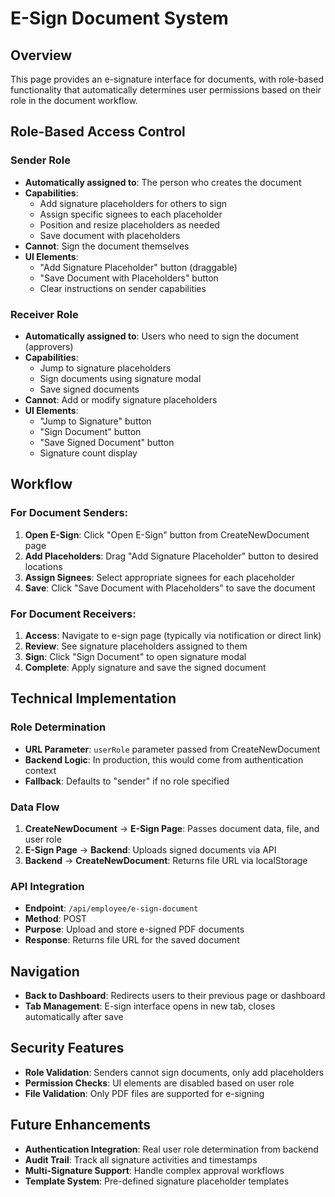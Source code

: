 # E-Sign Document System

## Overview
This page provides an e-signature interface for documents, with role-based functionality that automatically determines user permissions based on their role in the document workflow.

## Role-Based Access Control

### Sender Role
- **Automatically assigned to**: The person who creates the document
- **Capabilities**:
  - Add signature placeholders for others to sign
  - Assign specific signees to each placeholder
  - Position and resize placeholders as needed
  - Save document with placeholders
- **Cannot**: Sign the document themselves
- **UI Elements**:
  - "Add Signature Placeholder" button (draggable)
  - "Save Document with Placeholders" button
  - Clear instructions on sender capabilities

### Receiver Role
- **Automatically assigned to**: Users who need to sign the document (approvers)
- **Capabilities**:
  - Jump to signature placeholders
  - Sign documents using signature modal
  - Save signed documents
- **Cannot**: Add or modify signature placeholders
- **UI Elements**:
  - "Jump to Signature" button
  - "Sign Document" button
  - "Save Signed Document" button
  - Signature count display

## Workflow

### For Document Senders:
1. **Open E-Sign**: Click "Open E-Sign" button from CreateNewDocument page
2. **Add Placeholders**: Drag "Add Signature Placeholder" button to desired locations
3. **Assign Signees**: Select appropriate signees for each placeholder
4. **Save**: Click "Save Document with Placeholders" to save the document

### For Document Receivers:
1. **Access**: Navigate to e-sign page (typically via notification or direct link)
2. **Review**: See signature placeholders assigned to them
3. **Sign**: Click "Sign Document" to open signature modal
4. **Complete**: Apply signature and save the signed document

## Technical Implementation

### Role Determination
- **URL Parameter**: `userRole` parameter passed from CreateNewDocument
- **Backend Logic**: In production, this would come from authentication context
- **Fallback**: Defaults to "sender" if no role specified

### Data Flow
1. **CreateNewDocument** → **E-Sign Page**: Passes document data, file, and user role
2. **E-Sign Page** → **Backend**: Uploads signed documents via API
3. **Backend** → **CreateNewDocument**: Returns file URL via localStorage

### API Integration
- **Endpoint**: `/api/employee/e-sign-document`
- **Method**: POST
- **Purpose**: Upload and store e-signed PDF documents
- **Response**: Returns file URL for the saved document

## Navigation
- **Back to Dashboard**: Redirects users to their previous page or dashboard
- **Tab Management**: E-sign interface opens in new tab, closes automatically after save

## Security Features
- **Role Validation**: Senders cannot sign documents, only add placeholders
- **Permission Checks**: UI elements are disabled based on user role
- **File Validation**: Only PDF files are supported for e-signing

## Future Enhancements
- **Authentication Integration**: Real user role determination from backend
- **Audit Trail**: Track all signature activities and timestamps
- **Multi-Signature Support**: Handle complex approval workflows
- **Template System**: Pre-defined signature placeholder templates
